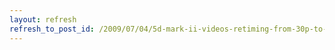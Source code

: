 ```yaml
---
layout: refresh
refresh_to_post_id: /2009/07/04/5d-mark-ii-videos-retiming-from-30p-to-25p-24p-first-findings
---
```

